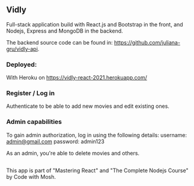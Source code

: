 ## Vidly

Full-stack application build with React.js and Bootstrap in the front, and Nodejs, Express and MongoDB in the backend. 

The backend source code can be found in: https://github.com/juliana-gru/vidly-api.

### Deployed:

With Heroku on https://vidly-react-2021.herokuapp.com/

### Register / Log in

Authenticate to be able to add new movies and edit existing ones.

### Admin capabilities

To gain admin authorization, log in using the following details:
username: admin@gmail.com
password: admin123

As an admin, you're able to delete movies and others.

##

This app is part of "Mastering React" and "The Complete Nodejs Course" by Code with Mosh.

